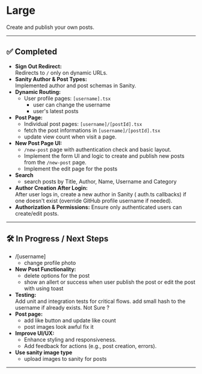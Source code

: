 # Large

Create and publish your own posts.

---

## ✅ Completed

- **Sign Out Redirect:**  
  Redirects to `/` only on dynamic URLs.
- **Sanity Author & Post Types:**  
  Implemented author and post schemas in Sanity.
- **Dynamic Routing:**  
  - User profile pages: `[username].tsx`
    - user can change the username
    - user's latest posts
- **Post Page:**
  - Individual post pages: `[username]/[postId].tsx`
  - fetch the post informations in `[username]/[postId].tsx`
  - update view count when visit a page.
- **New Post Page UI:**  
  - `/new-post` page with authentication check and basic layout.
  - Implement the form UI and logic to create and publish new posts from the `/new-post` page.
  - Implement the edit page for the posts
- **Search**
  - search posts by Title, Author, Name, Username and Category
- **Author Creation After Login:**  
  After user logs in, create a new author in Sanity ( auth.ts  callbacks) if one doesn't exist (override GitHub profile username if needed).
- **Authorization & Permissions:** 
  Ensure only authenticated users can create/edit posts.
---

## 🛠️ In Progress / Next Steps
- /[username]
  - change profile photo
- **New Post Functionality:**
  - delete options for the post
  - show an allert or success when user publish the post or edit the post with using toast
- **Testing:**  
  Add unit and integration tests for critical flows.
  add small hash to the username if already exists. Not Sure ?
- **Post page:**
  - add like button and update like count
  - post images look awful fix it
- **Improve UI/UX:**  
  - Enhance styling and responsiveness.
  - Add feedback for actions (e.g., post creation, errors).
- **Use sanity image type**
  - upload images to sanity for posts
---
